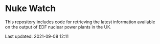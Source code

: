 # Nuke Watch

This repository includes code for retrieving the latest information available on the output of EDF nuclear power plants in the UK.

Last updated: 2021-09-08 12:11